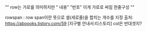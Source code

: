 "<tr>"
row는 가로를 의미하지만 
 " <td>내용</td>"
 "<td>번호</td>"
  이게 가로로 써짐
  한줄구성
"</tr>"

rowspan : row span이란 뜻으로 셀(세로줄)을 합치는 개수를 지정
출처: https://aboooks.tistory.com/59 [지구별 안내서:티스토리]
col은 반대겟지?
